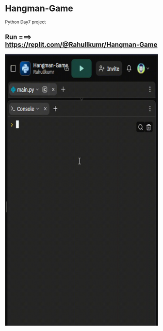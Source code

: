 # Hangman-Game
Python Day7 project

## Run ===>  https://replit.com/@Rahullkumr/Hangman-Game
![](hangman.gif)
